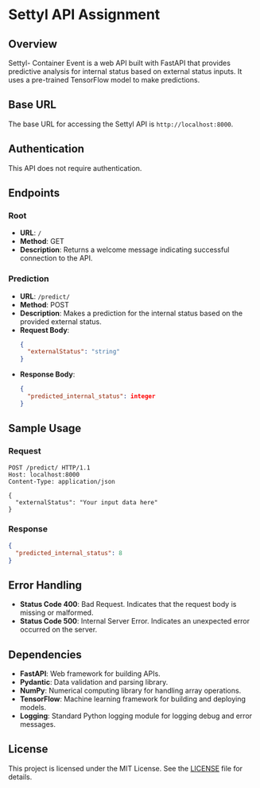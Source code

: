 # Settyl API Assignment

## Overview

Settyl- Container Event is a web API built with FastAPI that provides predictive analysis for internal status based on external status inputs. It uses a pre-trained TensorFlow model to make predictions.

## Base URL

The base URL for accessing the Settyl API is `http://localhost:8000`.

## Authentication

This API does not require authentication.

## Endpoints

### Root

- **URL**: `/`
- **Method**: GET
- **Description**: Returns a welcome message indicating successful connection to the API.

### Prediction

- **URL**: `/predict/`
- **Method**: POST
- **Description**: Makes a prediction for the internal status based on the provided external status.
- **Request Body**:
  ```json
  {
    "externalStatus": "string"
  }
  ```
- **Response Body**:
  ```json
  {
    "predicted_internal_status": integer
  }
  ```

## Sample Usage

### Request

```http
POST /predict/ HTTP/1.1
Host: localhost:8000
Content-Type: application/json

{
  "externalStatus": "Your input data here"
}
```

### Response

```json
{
  "predicted_internal_status": 8
}
```

## Error Handling

- **Status Code 400**: Bad Request. Indicates that the request body is missing or malformed.
- **Status Code 500**: Internal Server Error. Indicates an unexpected error occurred on the server.

## Dependencies

- **FastAPI**: Web framework for building APIs.
- **Pydantic**: Data validation and parsing library.
- **NumPy**: Numerical computing library for handling array operations.
- **TensorFlow**: Machine learning framework for building and deploying models.
- **Logging**: Standard Python logging module for logging debug and error messages.

## License

This project is licensed under the MIT License. See the [LICENSE](./LICENSE) file for details.
